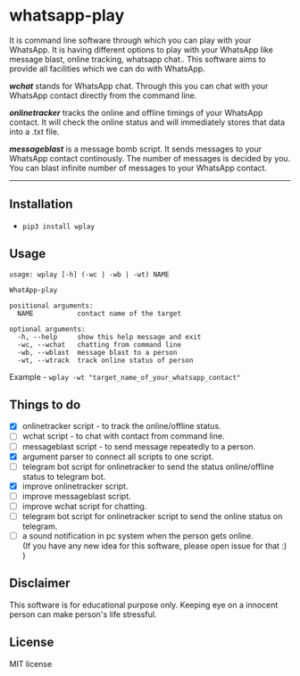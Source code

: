 # whatsapp-play
It is command line software through which you can play with your WhatsApp. It is having different options to play with your WhatsApp like message blast, online tracking, whatsapp chat.. This software aims to provide all facilities which we can do with WhatsApp. 

***wchat*** stands for WhatsApp chat. Through this you can chat with your WhatsApp contact directly from the command line.

***onlinetracker*** tracks the online and offline timings of your WhatsApp contact. It will check the online status and will immediately stores that data into a .txt file.

***messageblast*** is a message bomb script. It sends messages to your WhatsApp contact continously. The number of messages is decided by you. You can blast infinite number of messages to your WhatsApp contact.

---

## Installation
- `pip3 install wplay`

## Usage
```
usage: wplay [-h] (-wc | -wb | -wt) NAME

WhatApp-play

positional arguments:
  NAME           contact name of the target

optional arguments:
  -h, --help     show this help message and exit
  -wc, --wchat   chatting from command line
  -wb, --wblast  message blast to a person
  -wt, --wtrack  track online status of person
```
Example - `wplay -wt "target_name_of_your_whatsapp_contact"`

## Things to do
- [x] onlinetracker script - to track the online/offline status.
- [ ] wchat script - to chat with contact from command line.
- [ ] messageblast script - to send message repeatedly to a person.
- [x] argument parser to connect all scripts to one script.
- [ ] telegram bot script for onlinetracker to send the status online/offline status to telegram bot. 
- [x] improve onlinetracker script.
- [ ] improve messageblast script.
- [ ] improve wchat script for chatting.
- [ ] telegram bot script for onlinetracker script to send the online status on telegram.
- [ ] a sound notification in pc system when the person gets online.<br>
(If you have any new idea for this software, please open issue for that :) )

## Disclaimer
This software is for educational purpose only. Keeping eye on a innocent person can make person's life stressful.

## License
MIT license